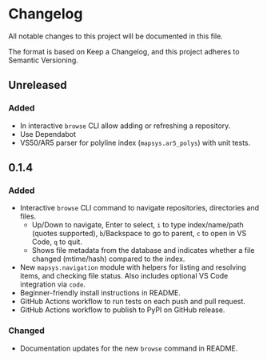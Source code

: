 # Changelog

All notable changes to this project will be documented in this file.

The format is based on Keep a Changelog, and this project adheres to Semantic
Versioning.

## Unreleased

### Added

- In interactive `browse` CLI allow adding or refreshing a repository.
- Use Dependabot
- VS50/AR5 parser for polyline index (`mapsys.ar5_polys`) with unit tests.

## 0.1.4

### Added

- Interactive `browse` CLI command to navigate repositories, directories and files.
  - Up/Down to navigate, Enter to select, `i` to type index/name/path (quotes supported),
    `b`/Backspace to go to parent, `c` to open in VS Code, `q` to quit.
  - Shows file metadata from the database and indicates whether a file changed
    (mtime/hash) compared to the index.
- New `mapsys.navigation` module with helpers for listing and resolving items,
  and checking file status. Also includes optional VS Code integration via `code`.
- Beginner-friendly install instructions in README.
- GitHub Actions workflow to run tests on each push and pull request.
- GitHub Actions workflow to publish to PyPI on GitHub release.

### Changed

- Documentation updates for the new `browse` command in README.
